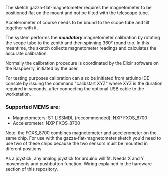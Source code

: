 The sketch gazza-flat-magnetometer requires the magnetometer to be positioned flat on the mount and not be tilted with the telescope tube.

Accelerometer of course needs to be bound to the scope tube and tilt together with it.

The system performs the ***mandatory*** magnetometer calibration by rotating the scope tube to the zenith and then spinning 360° round trip. In this meantime, the sketch collects magnetometer readings and calculates the accurate calibration.

Normally the calibration procedure is coordinated by the Elixir software on the Raspberry, initiated by the user.

For testing purposes calibration can also be initiated from arduino IDE console by issuing the command "calibstart XYZ" where XYZ is the duration required in seconds, after connecting the optional USB cable to the workstation.

### Supported MEMS are:
* Magnetometers: ST LIS3MDL (reccommended), NXP FXOS_8700
* Accelerometer: NXP FXOS_8700

Note: the FOXS_8700 combines magnetometer and accelerometer on the same chip. For use with the gazza-flat-magnetometer sketch you'd need to use two of these chips because the two sensors must be mounted in diferent positions.

As a joystick, any analog joystick for arduino will fit. Needs X and Y movements and pushbutton function. Wiring explained in the hardware section of this repository.
